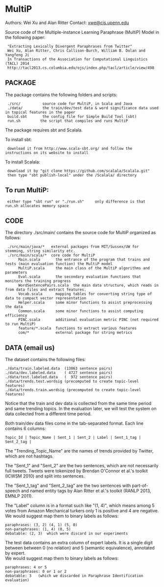# MultiP

Authors: Wei Xu and Alan Ritter
Contact: xwe@cis.upenn.edu

Source code of the Multiple-instance Learning Paraphrase (MultiP) Model in the following paper:

     "Extracting Lexically Divergent Paraphrases from Twitter"
     Wei Xu, Alan Ritter, Chris Callison-Burch, William B. Dolan and Yangfeng Ji
     In Transactions of the Association for Computational Linguistics (TACL) 2014
     http://tacl2013.cs.columbia.edu/ojs/index.php/tacl/article/view/498
  
  
## PACKAGE 

The package contains the following folders and scripts:

     ./src/          source code for MultiP, in Scala and Java
     ./data/         the train/dev/test data & word significance data used in topical features in the paper
     build.sbt       the config file for Simple Build Tool (sbt)
     run.sh   		the script that compiles and runs MultiP

The package requires sbt and Scalala.
  
To install sbt:

     download it from http://www.scala-sbt.org/ and follow the instructions on its website to install
    
To install Scalala:

     download it by "git clone https://github.com/scalala/Scalala.git"
     then type "sbt publish-local" under the /Scalala/ directory
 
## To run MultiP:
     either type "sbt run" or "./run.sh"     only difference is that run.sh allocates memory space

## CODE 

The directory ./src/main/ contains the source code for MultiP organized as follows:
    
     ./src/main/java/*   external packages from MIT/Sussex/UW for stemming, string similarity etc.
     ./src/main/scala/*  core code for MultiP
          Main.scala       the entrance of the program that trains and tests (main evaluation function) the MultiP model 
          MultiP.scala     the main class of the MultiP algorithms and parameters
          Eval.scala       the secondary evaluation functions that monitors the training progress
          WordSentencePairs.scala  the main data structure, which reads in from data files and extract features.      
          Vocab.scala      mapping tables for converting string type of data to compact vector representation     
          Helper.scala     some minor functions to assist preprocessing the data
          Common.scala     some minor functions to assist computing efficiency
          PINC.scala       additional evaluation metric PINC (not required to run MultiP)
          feature/*.scala  functions to extract various features
          com/*            external package for string metrics

## DATA (email us)

  The dataset contains the following files:
  
    ./data/train.labeled.data  (13063 sentence pairs)
    ./data/dev.labeled.data    ( 4727 sentence pairs)
    ./data/test.labeled.data   (  972 sentence pairs)
    ./data/trends.test.wordsig (precomputed to create topic-level features)
    ./data/trends.train.wordsig (precomputed to create topic-level features)

  Notice that the train and dev data is collected from the same time period and
  same trending topics. In the evaluation later, we will test the system on data
  collected from a different time period.

  Both train/dev data files come in the tab-separated format. Each line contains 6 columns:
    
    Topic_Id | Topic_Name | Sent_1 | Sent_2 | Label | Sent_1_tag | Sent_2_tag |
 
  The "Trending_Topic_Name" are the names of trends provided by Twitter, which are
  not hashtags.
  
  The "Sent_1" and "Sent_2" are the two sentences, which are not necessarily full 
  tweets. Tweets were tokenized by Brendan O'Connor et al.'s toolkit (ICWSM 2010) 
  and split into sentences. 

  The "Sent_1_tag" and "Sent_2_tag" are the two sentences with part-of-speech 
  and named entity tags by Alan Ritter et al.'s toolkit (RANLP 2013, EMNLP 2011). 
 
  The "Label" column is in a format such like "(1, 4)", which means among 5 votes 
  from Amazon Mechanical turkers only 1 is positive and 4 are negative. We would 
  suggest map them to binary labels as follows:
    
    paraphrases: (3, 2) (4, 1) (5, 0)
    non-paraphrases: (1, 4) (0, 5)
    debatable: (2, 3)  which were discard in our experiments
    
  The test data contains an extra column of expert labels. It is a single digit between 
  between 0 (no relation) and 5 (semantic equivalence), annotated by expert.  
  We would suggest map them to binary labels as follows:
    
    paraphrases: 4 or 5
    non-paraphrases: 0 or 1 or 2  
    debatable: 3   (which we discarded in Paraphrase Identification evaluation)



